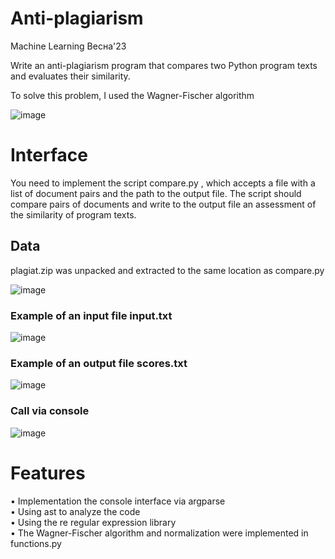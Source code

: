 # Anti-plagiarism
Machine Learning Весна'23

Write an anti-plagiarism program that compares two Python program texts and evaluates their similarity.

To solve this problem, I used the Wagner-Fischer algorithm

![image](https://user-images.githubusercontent.com/83032359/211209946-95e446d2-108c-4d68-97e5-f6d87184193a.png)


# Interface
You need to implement the script compare.py , which accepts a file with a list of document pairs and the path to the output file. The script should compare pairs of documents and write to the output file an assessment of the similarity of program texts.

## Data
plagiat.zip was unpacked and extracted to the same location as compare.py

![image](https://user-images.githubusercontent.com/83032359/211210386-7f7629ab-b596-4e6b-8df2-01c42d3df8e7.png)


### Example of an input file input.txt
![image](https://user-images.githubusercontent.com/83032359/211210521-ff40f662-65ba-490c-b8cb-c7030206c570.png)

### Example of an output file scores.txt
![image](https://user-images.githubusercontent.com/83032359/211210574-1680338d-1939-4f82-87c4-215ea420ea39.png)

### Call via console
![image](https://user-images.githubusercontent.com/83032359/211210776-b0273fe5-83e4-4d5e-91ec-fd1a2a42027c.png)


# Features

• Implementation the console interface via argparse  
•	Using ast to analyze the code  
• Using the re regular expression library  
• The Wagner-Fischer algorithm and normalization were implemented in functions.py
